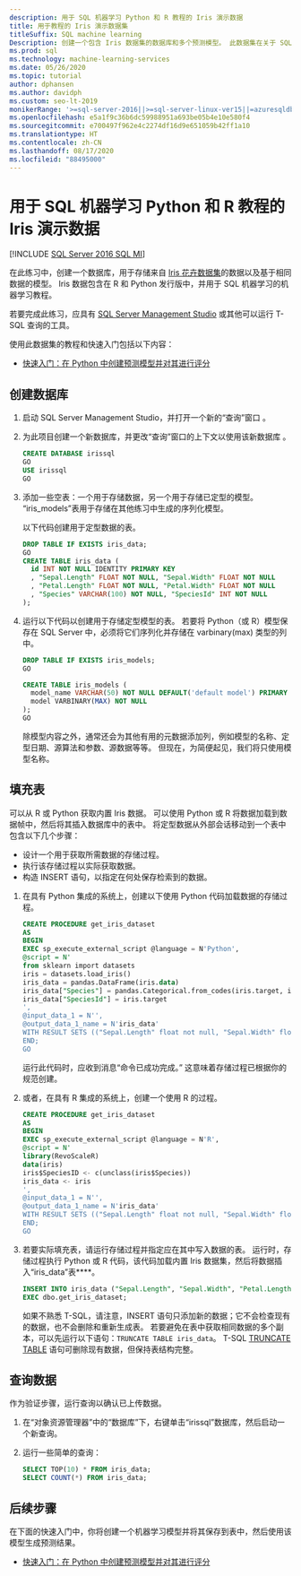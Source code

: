 ```yaml
---
description: 用于 SQL 机器学习 Python 和 R 教程的 Iris 演示数据
title: 用于教程的 Iris 演示数据集
titleSuffix: SQL machine learning
Description: 创建一个包含 Iris 数据集的数据库和多个预测模型。 此数据集在关于 SQL 机器学习的 R 和 Python 教程中使用。
ms.prod: sql
ms.technology: machine-learning-services
ms.date: 05/26/2020
ms.topic: tutorial
author: dphansen
ms.author: davidph
ms.custom: seo-lt-2019
monikerRange: '>=sql-server-2016||>=sql-server-linux-ver15||=azuresqldb-mi-current||=sqlallproducts-allversions'
ms.openlocfilehash: e5a1f9c36b6dc59988951a693be05b4e10e580f4
ms.sourcegitcommit: e700497f962e4c2274df16d9e651059b42ff1a10
ms.translationtype: HT
ms.contentlocale: zh-CN
ms.lasthandoff: 08/17/2020
ms.locfileid: "88495000"
---
```

# <a name="iris-demo-data-for-python-and-r-tutorials-with-sql-machine-learning"></a>用于 SQL 机器学习 Python 和 R 教程的 Iris 演示数据
[!INCLUDE [SQL Server 2016 SQL MI](../../includes/applies-to-version/sqlserver2016-asdbmi.md)]

在此练习中，创建一个数据库，用于存储来自 [Iris 花卉数据集](https://en.wikipedia.org/wiki/Iris_flower_data_set)的数据以及基于相同数据的模型。 Iris 数据包含在 R 和 Python 发行版中，并用于 SQL 机器学习的机器学习教程。

若要完成此练习，应具有 [SQL Server Management Studio](../../ssms/download-sql-server-management-studio-ssms.md) 或其他可以运行 T-SQL 查询的工具。

使用此数据集的教程和快速入门包括以下内容：

+ [快速入门：在 Python 中创建预测模型并对其进行评分](quickstart-python-train-score-model.md)

## <a name="create-the-database"></a>创建数据库

1. 启动 SQL Server Management Studio，并打开一个新的“查询”窗口  。  

2. 为此项目创建一个新数据库，并更改“查询”窗口的上下文以使用该新数据库  。

    ```sql
    CREATE DATABASE irissql
    GO
    USE irissql
    GO
    ```

3. 添加一些空表：一个用于存储数据，另一个用于存储已定型的模型。 “iris_models”表用于存储在其他练习中生成的序列化模型。

    以下代码创建用于定型数据的表。

    ```sql
    DROP TABLE IF EXISTS iris_data;
    GO
    CREATE TABLE iris_data (
      id INT NOT NULL IDENTITY PRIMARY KEY
      , "Sepal.Length" FLOAT NOT NULL, "Sepal.Width" FLOAT NOT NULL
      , "Petal.Length" FLOAT NOT NULL, "Petal.Width" FLOAT NOT NULL
      , "Species" VARCHAR(100) NOT NULL, "SpeciesId" INT NOT NULL
    );
    ```

4. 运行以下代码以创建用于存储定型模型的表。 若要将 Python（或 R）模型保存在 SQL Server 中，必须将它们序列化并存储在 varbinary(max) 类型的列中。

    ```sql
    DROP TABLE IF EXISTS iris_models;
    GO

    CREATE TABLE iris_models (
      model_name VARCHAR(50) NOT NULL DEFAULT('default model') PRIMARY KEY,
      model VARBINARY(MAX) NOT NULL
    );
    GO
    ```

    除模型内容之外，通常还会为其他有用的元数据添加列，例如模型的名称、定型日期、源算法和参数、源数据等等。 但现在，为简便起见，我们将只使用模型名称。

## <a name="populate-the-table"></a>填充表

可以从 R 或 Python 获取内置 Iris 数据。 可以使用 Python 或 R 将数据加载到数据帧中，然后将其插入数据库中的表中。 将定型数据从外部会话移动到一个表中包含以下几个步骤：

+ 设计一个用于获取所需数据的存储过程。
+ 执行该存储过程以实际获取数据。
+ 构造 INSERT 语句，以指定在何处保存检索到的数据。

1. 在具有 Python 集成的系统上，创建以下使用 Python 代码加载数据的存储过程。

    ```sql
    CREATE PROCEDURE get_iris_dataset
    AS
    BEGIN
    EXEC sp_execute_external_script @language = N'Python', 
    @script = N'
    from sklearn import datasets
    iris = datasets.load_iris()
    iris_data = pandas.DataFrame(iris.data)
    iris_data["Species"] = pandas.Categorical.from_codes(iris.target, iris.target_names)
    iris_data["SpeciesId"] = iris.target
    ', 
    @input_data_1 = N'', 
    @output_data_1_name = N'iris_data'
    WITH RESULT SETS (("Sepal.Length" float not null, "Sepal.Width" float not null, "Petal.Length" float not null, "Petal.Width" float not null, "Species" varchar(100) not null, "SpeciesId" int not null));
    END;
    GO
    ```

    运行此代码时，应收到消息“命令已成功完成。” 这意味着存储过程已根据你的规范创建。

2. 或者，在具有 R 集成的系统上，创建一个使用 R 的过程。

    ```sql
    CREATE PROCEDURE get_iris_dataset
    AS
    BEGIN
    EXEC sp_execute_external_script @language = N'R', 
    @script = N'
    library(RevoScaleR)
    data(iris)
    iris$SpeciesID <- c(unclass(iris$Species))
    iris_data <- iris
    ', 
    @input_data_1 = N'', 
    @output_data_1_name = N'iris_data'
    WITH RESULT SETS (("Sepal.Length" float not null, "Sepal.Width" float not null, "Petal.Length" float not null, "Petal.Width" float not null, "Species" varchar(100) not null, "SpeciesId" int not null));
    END;
    GO
    ```

3. 若要实际填充表，请运行存储过程并指定应在其中写入数据的表。 运行时，存储过程执行 Python 或 R 代码，该代码加载内置 Iris 数据集，然后将数据插入“iris_data”表****。

    ```sql
    INSERT INTO iris_data ("Sepal.Length", "Sepal.Width", "Petal.Length", "Petal.Width", "Species", "SpeciesId")
    EXEC dbo.get_iris_dataset;
    ```

    如果不熟悉 T-SQL，请注意，INSERT 语句只添加新的数据；它不会检查现有的数据，也不会删除和重新生成表。 若要避免在表中获取相同数据的多个副本，可以先运行以下语句：`TRUNCATE TABLE iris_data`。 T-SQL [TRUNCATE TABLE](https://docs.microsoft.com/sql/t-sql/statements/truncate-table-transact-sql) 语句可删除现有数据，但保持表结构完整。

## <a name="query-the-data"></a>查询数据

作为验证步骤，运行查询以确认已上传数据。

1. 在“对象资源管理器”中的“数据库”下，右键单击“irissql”数据库，然后启动一个新查询。

2. 运行一些简单的查询：

    ```sql
    SELECT TOP(10) * FROM iris_data;
    SELECT COUNT(*) FROM iris_data;
    ```

## <a name="next-steps"></a>后续步骤

在下面的快速入门中，你将创建一个机器学习模型并将其保存到表中，然后使用该模型生成预测结果。

+ [快速入门：在 Python 中创建预测模型并对其进行评分](quickstart-python-train-score-model.md)
